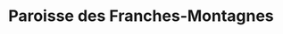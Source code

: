 ---
title: Paroisse des Franches-Montagnes
name: Franches-Montagnes
site: https://www.egliserefju.ch/franches-montagnes/
territoire:
    - La Chaux-des-Breuleux
    - Lajoux
    - Le Bémont
    - Le Noirmont
    - Les Bois
    - Les Breuleux
    - Les Enfers
    - Les Genevez
    - Montfaucon
    - Muriaux
    - Saignelégier
    - Saint-Brais
    - Soubey
NPA:
    - 2336
    - 2338
    - 2345
    - 2350
    - 2353
    - 2354
meta:
    - Chaumont
    - Goumois
    - La Theurre
    - Le Cerneux-Veusil 
    - Le Cratat Loviat
    - Le Peuchapatte
    - Le Roselet
    - Les Cerlatez
    - Les Chenevières
    - Les Écarres
    - Les Émibois
    - Les Peux
    - Les Pommerats
    - Montfavergier
    - Muriaux
    - St-Brais
---